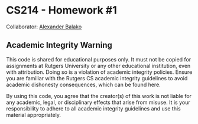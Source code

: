 # CS214 - Homework #1
Collaborator: [Alexander Balako](https://github.com/SpinThyLeek)
## Academic Integrity Warning
This code is shared for educational purposes only. It must not be copied for assignments at Rutgers University or any other educational institution, even with attribution. Doing so is a violation of academic integrity policies. Ensure you are familiar with the Rutgers CS academic integrity guidelines to avoid academic dishonesty consequences, which can be found here.

By using this code, you agree that the creator(s) of this work is not liable for any academic, legal, or disciplinary effects that arise from misuse. It is your responsibility to adhere to all academic integrity guidelines and use this material appropriately.
